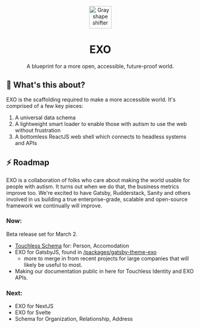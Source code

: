 <p align="center"><a href="https://github.com/nastyox/Rando.js#nastyox"><img src="http://randojs.com/images/shapeShifterGrayAlphaBackground.gif" alt="Gray shape shifter" height="60"/></a></p>
<h1 align="center">EXO</h1>
<p align="center">A blueprint for a more open, accessible, future-proof world.</p>

## :hear_no_evil: What's this about?

EXO is the scaffolding required to make a more accessible world. It's comprised of a few key pieces:

1. A universal data schema
2. A lightweight smart loader to enable those with autism to use the web without frustration
3. A bottomless ReactJS web shell which connects to headless systems and APIs

## :zap: Roadmap

EXO is a collaboration of folks who care about making the world usable for people with autism. It turns out when we do that, the business metrics improve too. We're excited to have Gatsby, Rudderstack, Sanity and others involved in us building a true enterprise-grade, scalable and open-source framework we continually will improve. 

### Now:

Beta release set for March 2. 

- <a href="https://github.com/touchlesscode/schema">Touchless Schema</a> for: Person, Accomodation
- EXO for GatsbyJS, found in <a href="https://github.com/touchlesscode/packages/gatsby-theme-exo">/packages/gatsby-theme-exo</a>
   - more to merge in from recent projects for large companies that will likely be useful to most. 
- Making our documentation public in here for Touchless Identity and EXO APIs. 

### Next:

- EXO for NextJS
- EXO for Svelte
- Schema for Organization, Relationship, Address
